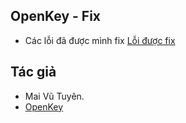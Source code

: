 ## OpenKey - Fix

- Các lỗi đã được mình fix
  [Lỗi được fix](fix.md)

## Tác giả

- Mai Vũ Tuyên.
- [OpenKey](https://github.com/tuyenvm/OpenKey)
